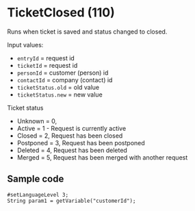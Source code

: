 # TicketClosed (110)

Runs when ticket is saved and status changed to closed.

Input values:

* `entryId` = request id
* `ticketId` = request id
* `personId` = customer (person) id
* `contactId` = company (contact) id
* `ticketStatus.old` = old value
* `ticketStatus.new` = new value

Ticket status

* Unknown = 0,
* Active = 1 - 	Request is currently active
* Closed = 2,  Request has been closed
* Postponed = 3, Request has been postponed
* Deleted = 4, Request has been deleted
* Merged = 5, Request has been merged with another request


## Sample code

```crmscript
#setLanguageLevel 3;
String param1 = getVariable("customerId");
```
